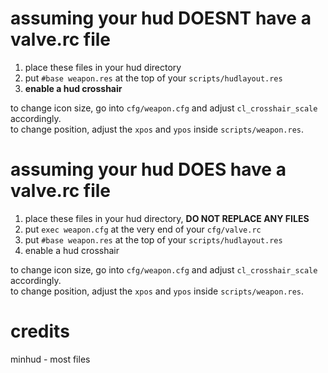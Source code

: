 # assuming your hud DOESNT have a valve.rc file

1. place these files in your hud directory
2. put `#base weapon.res` at the top of your `scripts/hudlayout.res`
3. <b>enable a hud crosshair</b>

to change icon size, go into `cfg/weapon.cfg` and adjust `cl_crosshair_scale` accordingly.<br>
to change position, adjust the `xpos` and `ypos` inside `scripts/weapon.res`.

# assuming your hud DOES have a valve.rc file

1. place these files in your hud directory, <b>DO NOT REPLACE ANY FILES</b>
2. put `exec weapon.cfg` at the very end of your `cfg/valve.rc`
3. put `#base weapon.res` at the top of your `scripts/hudlayout.res`
4. enable a hud crosshair

to change icon size, go into `cfg/weapon.cfg` and adjust `cl_crosshair_scale` accordingly.<br>
to change position, adjust the `xpos` and `ypos` inside `scripts/weapon.res`.

# credits
minhud - most files